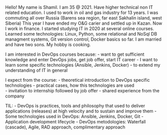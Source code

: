 Hello! My name is Shamil. I am 35 @ 2021.
Have higher technical non IT related education. I used to work in oil and gas industry for 13 years. I was commuting all over Russia (Barens sea region, far east Sakhalin island, west Siberia) 
This year I have ended my O&G carier and settled up in Kazan. Now I work in finance.
I started studying IT in 2020 at several online courses. Learned some technologies: Linux, Python, some relational and NoSql DB managment systems, Git version control, Docker basics so far.
I am married and have two sons.
My hobby is cooking. 

I am interested in DevOps courses because:
	- want to get sufficient knowledge and enter DevOps jobs, get job offer, start IT career 
	- I want to learn some specific technologies (Ansible, Jenkins, Docker)
	- to extend my understanding of IT in general

I expect from the course:
	- theoretical introduction to DevOps specific technologies 
	- practical cases, how this technologies are used  
	- invitation to internship followed by job offer
	- shared experience from the company

TIL:
	- DevOps is practices, tools and philosophy that used to deliver applications (releases) at high velocity and to sustain and improve them
	- Some technologies used in DevOps: Ansible, Jenkins, Docker, Git
	- Application development lifecycle
	- DevOps metodologies: Waterfall (cascade), Agile, RAD approach, complimentary approach

